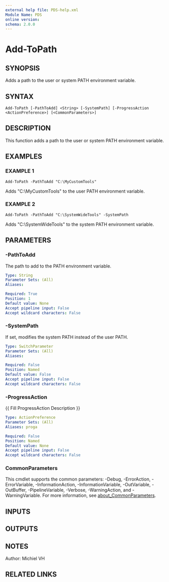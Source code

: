 ```yaml
---
external help file: PDS-help.xml
Module Name: PDS
online version:
schema: 2.0.0
---
```


# Add-ToPath

## SYNOPSIS
Adds a path to the user or system PATH environment variable.

## SYNTAX

```
Add-ToPath [-PathToAdd] <String> [-SystemPath] [-ProgressAction <ActionPreference>] [<CommonParameters>]
```

## DESCRIPTION
This function adds a path to the user or system PATH environment variable.

## EXAMPLES

### EXAMPLE 1
```
Add-ToPath -PathToAdd "C:\MyCustomTools"
```

Adds "C:\MyCustomTools" to the user PATH environment variable.

### EXAMPLE 2
```
Add-ToPath -PathToAdd "C:\SystemWideTools" -SystemPath
```

Adds "C:\SystemWideTools" to the system PATH environment variable.

## PARAMETERS

### -PathToAdd
The path to add to the PATH environment variable.

```yaml
Type: String
Parameter Sets: (All)
Aliases:

Required: True
Position: 1
Default value: None
Accept pipeline input: False
Accept wildcard characters: False
```

### -SystemPath
If set, modifies the system PATH instead of the user PATH.

```yaml
Type: SwitchParameter
Parameter Sets: (All)
Aliases:

Required: False
Position: Named
Default value: False
Accept pipeline input: False
Accept wildcard characters: False
```

### -ProgressAction
{{ Fill ProgressAction Description }}

```yaml
Type: ActionPreference
Parameter Sets: (All)
Aliases: proga

Required: False
Position: Named
Default value: None
Accept pipeline input: False
Accept wildcard characters: False
```

### CommonParameters
This cmdlet supports the common parameters: -Debug, -ErrorAction, -ErrorVariable, -InformationAction, -InformationVariable, -OutVariable, -OutBuffer, -PipelineVariable, -Verbose, -WarningAction, and -WarningVariable. For more information, see [about_CommonParameters](http://go.microsoft.com/fwlink/?LinkID=113216).

## INPUTS

## OUTPUTS

## NOTES
Author: Michiel VH

## RELATED LINKS
